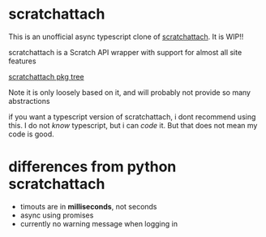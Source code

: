 # scratchattach

This is an unofficial async typescript clone of [scratchattach](https://github.com/TimMcCool/scratchattach). It is WIP!!

scratchattach is a Scratch API wrapper with support for almost all site features

[scratchattach pkg tree](https://github.com/TimMcCool/scratchattach/tree/main/scratchattach)

Note it is only loosely based on it, and will probably not provide so many abstractions

if you want a typescript version of scratchattach, i dont recommend using this.
I do not _know_ typescript, but i can _code_ it. But that does not mean my code is good.

# differences from python scratchattach

- timouts are in **milliseconds**, not seconds
- async using promises
- currently no warning message when logging in